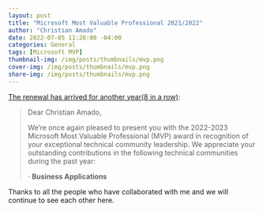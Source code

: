 ```yaml
---
layout: post
title: "Microsoft Most Valuable Professional 2021/2022"
author: "Christian Amado"
date: 2022-07-05 11:28:00 -04:00
categories: General
tags: [Microsoft MVP]
thumbnail-img: /img/posts/thumbnails/mvp.png
cover-img: /img/posts/thumbnails/mvp.png
share-img: /img/posts/thumbnails/mvp.png
---
```


[The renewal has arrived for another year(8 in a row)](https://mvp.microsoft.com/en-us/PublicProfile/5001273):  

<!--more-->

> Dear Christian Amado,
> 
> We’re once again pleased to present you with the 2022-2023 Microsoft Most Valuable Professional (MVP) award in recognition of your exceptional technical community leadership. We appreciate your outstanding contributions in the following technical communities during the past year:
> 
> · **Business Applications**

Thanks to all the people who have collaborated with me and we will continue to see each other here.
